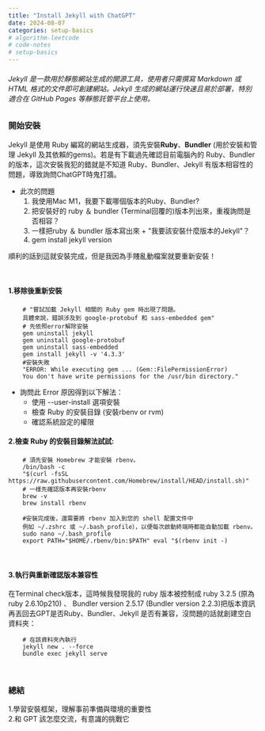 ```yaml
---
title: "Install Jekyll with ChatGPT"
date: 2024-08-07
categories: setup-basics
# algorithm-leetcode
# code-notes
# setup-basics
---
```

<!-- 大綱引言 -->
###### Jekyll 是一款用於靜態網站生成的開源工具，使用者只需撰寫 Markdown 或 HTML 格式的文件即可創建網站。Jekyll 生成的網站運行快速且易於部署，特別適合在 GitHub Pages 等靜態託管平台上使用。

<!-- 正文 -->

### 開始安裝

Jekyll 是使用 Ruby 編寫的網站生成器，須先安裝**Ruby**、**Bundler** (用於安裝和管理 Jekyll 及其依賴的gems)。若是有下載過先確認目前電腦內的 Ruby、Bundler的版本，這次安裝我犯的錯就是不知道 Ruby、Bundler、Jekyll 有版本相容性的問題，導致詢問ChatGPT時鬼打牆。


- 此次的問題
  1. 我使用Mac M1，我要下載哪個版本的Ruby、Bundler?
  2. 把安裝好的 ruby ＆ bundler (Terminal回覆的)版本列出來，重複詢問是否相容？  
  3. 一樣把ruby ＆ bundler 版本寫出來 + "我要該安裝什麼版本的Jekyll"？
  4. gem install jekyll version

順利的話到這就安裝完成，但是我因為手賤亂動檔案就要重新安裝！  

<br>

#### 1.移除後重新安裝
        # "嘗試加載 Jekyll 相關的 Ruby gem 時出現了問題。
        具體來說，錯誤涉及到 google-protobuf 和 sass-embedded gem"
        # 先依照error解除安裝
        gem uninstall jekyll
        gem uninstall google-protobuf
        gem uninstall sass-embedded
        gem install jekyll -v '4.3.3'
        #安裝失敗
        "ERROR: While executing gem ... (Gem::FilePermissionError)
        You don't have write permissions for the /usr/bin directory."

- 詢問此 Error 原因得到以下解法：
  - 使用 --user-install 選項安裝
  - 檢查 Ruby 的安裝目錄 (安裝rbenv or rvm)
  - 確認系統設定的權限

#### 2.檢查 Ruby 的安裝目錄解法試試:
    
        # 須先安裝 Homebrew 才能安裝 rbenv。
        /bin/bash -c 
        "$(curl -fsSL https://raw.githubusercontent.com/Homebrew/install/HEAD/install.sh)"
        # 一樣先確認版本再安裝rbenv
        brew -v
        brew install rbenv

        #安裝完成後，還需要將 rbenv 加入到您的 shell 配置文件中
        例如 ~/.zshrc 或 ~/.bash_profile），以便每次啟動終端時都能自動加載 rbenv。
        sudo nano ~/.bash_profile
        export PATH="$HOME/.rbenv/bin:$PATH" eval "$(rbenv init -)


<br>

#### 3.執行與重新確認版本兼容性

在Terminal check版本，這時候我發現我的 ruby 版本被控制成 ruby 3.2.5 (原為ruby 2.6.10p210) 、 Bundler version 2.5.17 (Bundler version 2.2.3)把版本資訊再丟回去GPT是否Ruby、Bundler、Jekyll 是否有兼容，沒問題的話就創建空白資料夾：

        # 在該資料夾內執行
        jekyll new . --force
        bundle exec jekyll serve

<br>

### 總結
1.學習安裝框架，理解事前準備與環境的重要性  
2.和 GPT 該怎麼交流，有意識的挑戰它

<br>